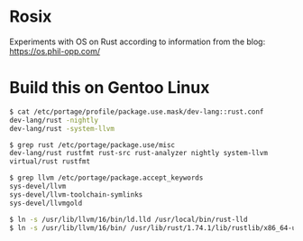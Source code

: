 # Rosix

Experiments with OS on Rust according to information from the blog: https://os.phil-opp.com/

# Build this on Gentoo Linux

```sh
$ cat /etc/portage/profile/package.use.mask/dev-lang::rust.conf
dev-lang/rust -nightly
dev-lang/rust -system-llvm

$ grep rust /etc/portage/package.use/misc
dev-lang/rust rustfmt rust-src rust-analyzer nightly system-llvm
virtual/rust rustfmt

$ grep llvm /etc/portage/package.accept_keywords
sys-devel/llvm
sys-devel/llvm-toolchain-symlinks
sys-devel/llvmgold

$ ln -s /usr/lib/llvm/16/bin/ld.lld /usr/local/bin/rust-lld
$ ln -s /usr/lib/llvm/16/bin/ /usr/lib/rust/1.74.1/lib/rustlib/x86_64-unknown-linux-gnu
```
